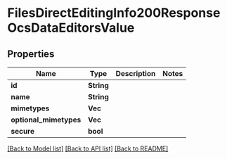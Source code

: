 # FilesDirectEditingInfo200ResponseOcsDataEditorsValue

## Properties

Name | Type | Description | Notes
------------ | ------------- | ------------- | -------------
**id** | **String** |  | 
**name** | **String** |  | 
**mimetypes** | **Vec<String>** |  | 
**optional_mimetypes** | **Vec<String>** |  | 
**secure** | **bool** |  | 

[[Back to Model list]](../README.md#documentation-for-models) [[Back to API list]](../README.md#documentation-for-api-endpoints) [[Back to README]](../README.md)


